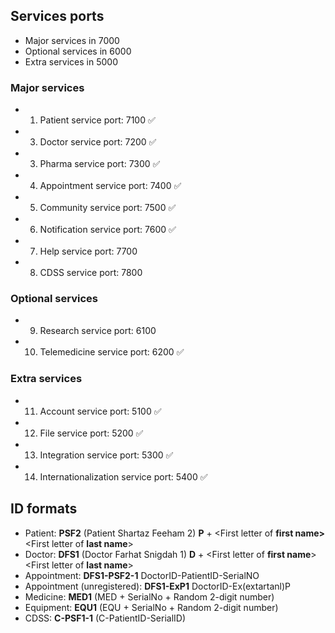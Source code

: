 ## Services ports

- Major services in 7000
- Optional services in 6000
- Extra services in 5000

### Major services

- 1. Patient service port: 7100 ✅
- 3. Doctor service port: 7200 ✅
- 3. Pharma service port: 7300 ✅
- 4. Appointment service port: 7400 ✅
- 5. Community service port: 7500 ✅
- 6. Notification service port: 7600 ✅
- 7. Help service port: 7700
- 8. CDSS service port: 7800

### Optional services

- 9. Research service port: 6100
- 10. Telemedicine service port: 6200 ✅

### Extra services

- 11. Account service port: 5100 ✅
- 12. File service port: 5200 ✅
- 13. Integration service port: 5300 ✅
- 14. Internationalization service port: 5400 ✅

## ID formats

- Patient: **PSF2** (Patient Shartaz Feeham 2) **P** + <First letter of **first name>**<First letter of **last name**><Serial no>
- Doctor: **DFS1** (Doctor Farhat Snigdah 1) **D** + <First letter of **first name**><First letter of **last name**><Serial no>
- Appointment: **DFS1-PSF2-1** DoctorID-PatientID-SerialNO
- Appointment (unregistered): **DFS1-ExP1** DoctorID-Ex(extartanl)P<Serial-NO>
- Medicine: **MED1** (MED + SerialNo + Random 2-digit number)
- Equipment: **EQU1** (EQU + SerialNo + Random 2-digit number)
- CDSS: **C-PSF1-1** (C-PatientID-SerialID)
